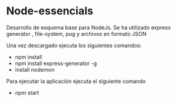 # Node-essencials
Desarrollo de esquema base para NodeJs. Se ha utilizado express generator , file-system, pug y archivos en formato JSON


Una vez descargado ejecuta los siguientes comandos:
- npm install 
- npm install express-generator -g
- install nodemon

Para ejecutar la aplicación ejecuta el siguiente comando 
- npm start
